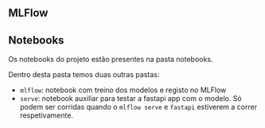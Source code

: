 ## MLFlow

## Notebooks

Os notebooks do projeto estão presentes na pasta notebooks.

Dentro desta pasta temos duas outras pastas:

* `mlflow`: notebook com treino dos modelos e registo no MLFlow 
* `serve`: notebook auxiliar para testar a fastapi app com o modelo. Só podem ser corridas quando o `mlflow serve` e `fastapi` estiverem a correr respetivamente.
